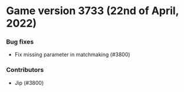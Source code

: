# Game version 3733 (22nd of April, 2022)

### Bug fixes

- Fix missing parameter in matchmaking (#3800)

### Contributors

- Jip (#3800)
